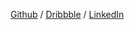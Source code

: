[Github](https://github.com/alotama/) / [Dribbble](https://dribbble.com/alotama) / [LinkedIn](https://www.linkedin.com/in/alotama/)
